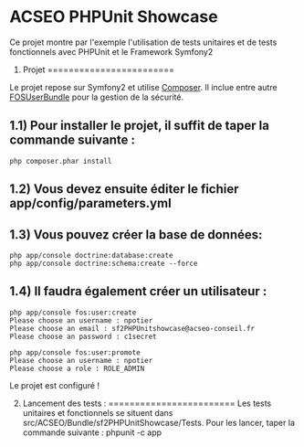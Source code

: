 ACSEO PHPUnit Showcase
========================

Ce projet montre par l'exemple l'utilisation de tests unitaires et de tests fonctionnels avec
PHPUnit et le Framework Symfony2

1) Projet
========================


Le projet repose sur Symfony2 et utilise [Composer][1].
Il inclue entre autre [FOSUserBundle][2] pour la gestion de la sécurité.

1.1) Pour installer le projet, il suffit de taper la commande suivante :
----------------------------------
    php composer.phar install

1.2) Vous devez ensuite éditer le fichier app/config/parameters.yml
----------------------------------
1.3) Vous pouvez créer la base de données:
----------------------------------
    php app/console doctrine:database:create
    php app/console doctrine:schema:create --force

1.4) Il faudra également créer un utilisateur :
----------------------------------
    php app/console fos:user:create
    Please choose an username : npotier
    Please choose an email : sf2PHPUnitshowcase@acseo-conseil.fr
    Please choose an password : c1secret

    php app/console fos:user:promote
    Please choose an username : npotier
    Please choose a role : ROLE_ADMIN

Le projet est configuré !

2) Lancement des tests : 
========================
Les tests unitaires et fonctionnels se situent dans src/ACSEO/Bundle/sf2PHPUnitShowcase/Tests.
Pour les lancer, taper la commande suivante : 
    phpunit -c app


[1]:  http://getcomposer.org/
[2]:  http://packagist.org/packages/friendsofsymfony/user-bundle
